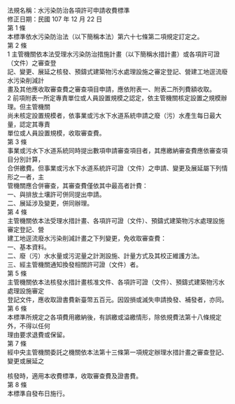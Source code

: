 法規名稱：水污染防治各項許可申請收費標準  
修正日期：民國 107 年 12 月 22 日  
第 1 條  
本標準依水污染防治法（以下簡稱本法）第六十七條第二項規定訂定之。  
第 2 條  
1 主管機關依本法受理水污染防治措施計畫（以下簡稱水措計畫）或各項許可證（文件）之審查登  
記、變更、展延之核發、預鑄式建築物污水處理設施之審定登記、營建工地逕流廢水污染削減計  
畫及其他應收取審查費之審查項目申請，應依附表一、附表二所列費額收取。  
2 前項附表一所定專責單位或人員設置規模之認定，依主管機關核定設置之規模辦理。但主管機關  
尚未核定設置規模者，依事業或污水下水道系統申請之廢（污）水產生每日最大量，認定其專責  
單位或人員設置規模，收取審查費。  
第 3 條  
事業或污水下水道系統同時提出數項申請審查項目者，其應繳納審查費應依審查項目分別計算，  
合併繳費。但事業或污水下水道系統許可證（文件）之申請、變更及展延屬下列情形之一者，主  
管機關應合併審查，其審查費僅依其中最高者計費：  
一、與排放土壤許可併同提出申請。  
二、展延涉及變更，併同辦理。  
第 4 條  
主管機關依本法受理水措計畫、各項許可證（文件）、預鑄式建築物污水處理設施審定登記、營  
建工地逕流廢水污染削減計畫之下列變更，免收取審查費：  
一、基本資料。  
二、廢（污）水水量或污泥量之計測設施、計量方式及其校正維護方法。  
三、經主管機關通知換發相關許可證（文件）者。  
第 5 條  
主管機關依本法核發水措計畫核准文件、各項許可證（文件）、預鑄式建築物污水處理設施審定  
登記文件，應收取證書費新臺幣五百元。因毀損或滅失申請換發、補發者，亦同。  
第 6 條  
本標準所規定之各項費用繳納後，有誤繳或溢繳情形，除依規費法第十八條規定外，不得以任何  
理由要求退費或保留。  
第 7 條  
經中央主管機關委託之機關依本法第十三條第一項規定辦理水措計畫之審查登記、變更或展延之  


核發時，適用本收費標準，收取審查費及證書費。  
第 8 條  
本標準自發布日施行。  


